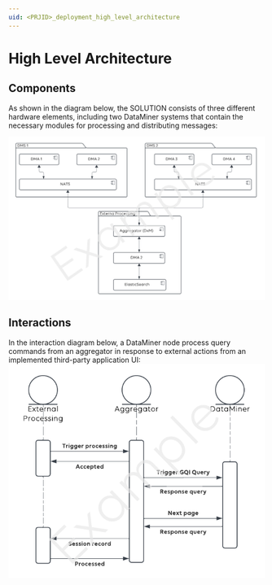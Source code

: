 ```yaml
---
uid: <PRJID>_deployment_high_level_architecture
---
```


# High Level Architecture

<!-- REMOVABLE DESCRIPTION
A high-level architecture outlines the interconnected components and how they interact to deliver a cohesive solution. It can be organized around elements (hardware or software) providing functionality to form the services utilized by end users.
-->
## Components
As shown in the diagram below, the SOLUTION consists of three different hardware elements, including two DataMiner systems that contain the necessary modules for processing and distributing messages:

![components.png](../../images/components.png)

## Interactions

In the interaction diagram below, a DataMiner node process query commands from an aggregator in response to external actions from an implemented third-party application UI:
![interactions.png](../../images/interactions.png)